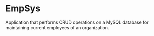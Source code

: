 # EmpSys
 Application that performs CRUD operations on a MySQL database for maintaining current employees of an organization.
